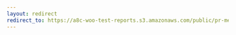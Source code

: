 ```yaml
---
layout: redirect
redirect_to: https://a8c-woo-test-reports.s3.amazonaws.com/public/pr-merge/38115/api/index.html
---
```

